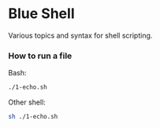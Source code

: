 # Blue Shell

Various topics and syntax for shell scripting.

### How to run a file

Bash:

```bash
./1-echo.sh
```

Other shell:

```sh
sh ./1-echo.sh
```
